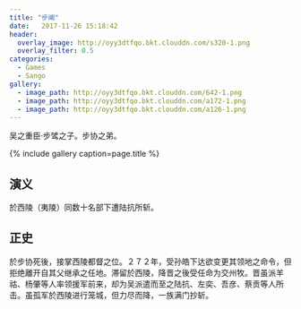 ```yaml
---
title: "步阐"
date:   2017-11-26 15:18:42
header:
  overlay_image: http://oyy3dtfqo.bkt.clouddn.com/s320-1.png
  overlay_filter: 0.5
categories:
  - Games
  - Sango
gallery:
  - image_path: http://oyy3dtfqo.bkt.clouddn.com/642-1.png
  - image_path: http://oyy3dtfqo.bkt.clouddn.com/a172-1.png
  - image_path: http://oyy3dtfqo.bkt.clouddn.com/a126-1.png
---
```


吴之重臣·步骘之子。步协之弟。

{% include gallery caption=page.title %}

## 演义

於西陵（夷陵）同数十名部下遭陆抗所斩。

## 正史

於步协死後，接掌西陵都督之位。２７２年，受孙皓下达欲变更其领地之命令，但拒绝離开自其父继承之任地。滞留於西陵，降晋之後受任命为交州牧。晋虽派羊祜、杨肇等人率领援军前来，却为吴派遣而至之陆抗、左奕、吾彦、蔡贡等人所击。虽孤军於西陵进行笼城，但力尽而降，一族满门抄斩。